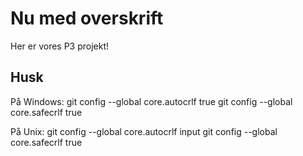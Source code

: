 # Nu med overskrift

Her er vores P3 projekt!

## Husk

På Windows:
  git config --global core.autocrlf true
  git config --global core.safecrlf true

På Unix:
  git config --global core.autocrlf input
  git config --global core.safecrlf true
